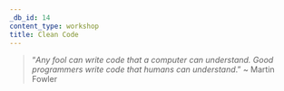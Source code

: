 ```yaml
---
_db_id: 14
content_type: workshop
title: Clean Code
---
```


> “_Any fool can write code that a computer can understand.
> Good programmers write code that humans can understand_.”
> ~ Martin Fowler